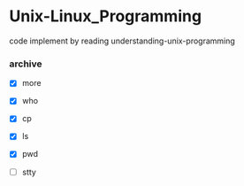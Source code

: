 # Unix-Linux_Programming
code implement by reading understanding-unix-programming



### archive

- [x] more
- [x] who
- [x] cp
- [x] ls
- [x] pwd
- [ ] stty

